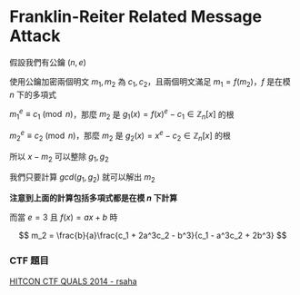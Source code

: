 # Franklin-Reiter Related Message Attack

假設我們有公鑰 $(n, e)$

使用公鑰加密兩個明文 $m_1, m_2$ 為 $c_1, c_2$，且兩個明文滿足 $m_1 = f(m_2)$，$f$ 是在模 $n$ 下的多項式

$m_1^e \equiv c_1 \pmod{n}$，那麼 $m_2$ 是 $g_1(x) = f(x)^e - c_1 \in \mathbb{Z}_{n}[x]$ 的根

$m_2^e \equiv c_2 \pmod{n}$，那麼 $m_2$ 是 $g_2(x) = x^e - c_2 \in \mathbb{Z}_{n}[x]$ 的根

所以 $x - m_2$ 可以整除 $g_1, g_2$

我們只要計算 $gcd(g_1, g_2)$ 就可以解出 $m_2$

**注意到上面的計算包括多項式都是在模 $n$ 下計算**

而當 $e = 3$ 且 $f(x) = ax + b$ 時

$$
m_2 = \frac{b}{a}\frac{c_1 + 2a^3c_2 - b^3}{c_1 - a^3c_2 + 2b^3}
$$

### CTF 題目

[HITCON CTF QUALS 2014 - rsaha](https://github.com/ctfs/write-ups-2014/tree/master/hitcon-ctf-2014/rsaha)
